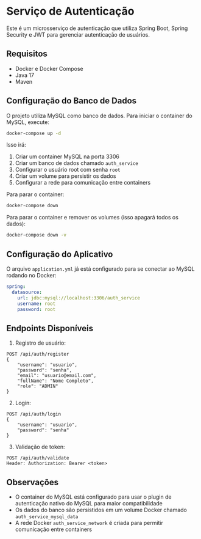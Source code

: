 # Serviço de Autenticação

Este é um microsserviço de autenticação que utiliza Spring Boot, Spring Security e JWT para gerenciar autenticação de usuários.

## Requisitos

- Docker e Docker Compose
- Java 17
- Maven

## Configuração do Banco de Dados

O projeto utiliza MySQL como banco de dados. Para iniciar o container do MySQL, execute:

```bash
docker-compose up -d
```

Isso irá:
1. Criar um container MySQL na porta 3306
2. Criar um banco de dados chamado `auth_service`
3. Configurar o usuário root com senha `root`
4. Criar um volume para persistir os dados
5. Configurar a rede para comunicação entre containers

Para parar o container:

```bash
docker-compose down
```

Para parar o container e remover os volumes (isso apagará todos os dados):

```bash
docker-compose down -v
```

## Configuração do Aplicativo

O arquivo `application.yml` já está configurado para se conectar ao MySQL rodando no Docker:

```yaml
spring:
  datasource:
    url: jdbc:mysql://localhost:3306/auth_service
    username: root
    password: root
```

## Endpoints Disponíveis

1. Registro de usuário:
```
POST /api/auth/register
{
    "username": "usuario",
    "password": "senha",
    "email": "usuario@email.com",
    "fullName": "Nome Completo",
    "role": "ADMIN"
}
```

2. Login:
```
POST /api/auth/login
{
    "username": "usuario",
    "password": "senha"
}
```

3. Validação de token:
```
POST /api/auth/validate
Header: Authorization: Bearer <token>
```

## Observações

- O container do MySQL está configurado para usar o plugin de autenticação nativo do MySQL para maior compatibilidade
- Os dados do banco são persistidos em um volume Docker chamado `auth_service_mysql_data`
- A rede Docker `auth_service_network` é criada para permitir comunicação entre containers 